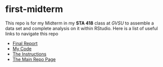 # first-midterm
This repo is for my Midterm in my **STA 418** class at *GVSU* to assemble a data set and complete analysis on it within RStudio.
Here is a list of useful links to navigate this repo
* [Final Report](https://github.com/Ethan37/R-Project_Copy/blob/master/first-midterm.md)
* [My Code](https://github.com/Ethan37/R-Project_Copy/blob/master/first-midterm.Rmd)
* [The Instructions](https://github.comEthan37/R-Project_Copy/blob/master/first-midterm-instructions.md)
* [The Main Repo Page](https://github.com/Ethan37/R-Project_Copy)
